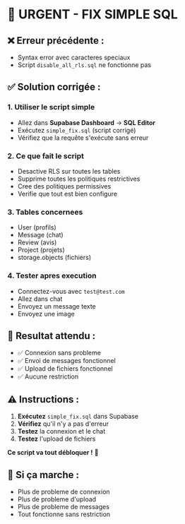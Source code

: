 # 🚨 URGENT - FIX SIMPLE SQL

## ❌ **Erreur précédente :**
- Syntax error avec caracteres speciaux
- Script `disable_all_rls.sql` ne fonctionne pas

## ✅ **Solution corrigée :**

### 1. Utiliser le script simple
- Allez dans **Supabase Dashboard** → **SQL Editor**
- Exécutez `simple_fix.sql` (script corrigé)
- Vérifiez que la requête s'exécute sans erreur

### 2. Ce que fait le script
- Desactive RLS sur toutes les tables
- Supprime toutes les politiques restrictives
- Cree des politiques permissives
- Verifie que tout est bien configure

### 3. Tables concernees
- User (profils)
- Message (chat)
- Review (avis)
- Project (projets)
- storage.objects (fichiers)

### 4. Tester apres execution
- Connectez-vous avec `test@test.com`
- Allez dans chat
- Envoyez un message texte
- Envoyez une image

## 🎯 **Resultat attendu :**
- ✅ Connexion sans probleme
- ✅ Envoi de messages fonctionnel
- ✅ Upload de fichiers fonctionnel
- ✅ Aucune restriction

## ⚠️ **Instructions :**
1. **Exécutez** `simple_fix.sql` dans Supabase
2. **Vérifiez** qu'il n'y a pas d'erreur
3. **Testez** la connexion et le chat
4. **Testez** l'upload de fichiers

**Ce script va tout débloquer !** 🚀

## 🎉 **Si ça marche :**
- Plus de probleme de connexion
- Plus de probleme d'upload
- Plus de probleme de messages
- Tout fonctionne sans restriction 